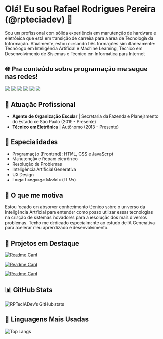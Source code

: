 # Olá! Eu sou Rafael Rodrigues Pereira (@rpteciadev) 👋

Sou um profissional com sólida experiência em manutenção de hardware e eletrônica que está em transição de carreira para a área de Tecnologia da Informação. Atualmente, estou cursando três formações simultaneamente: Tecnólogo em Inteligência Artificial e Machine Learning, Técnico em Desenvolvimento de Sistemas e Técnico em Informática para Internet.

## 🌐 Pra conteúdo sobre programação me segue nas redes!

<div> 
  <a href="https://www.youtube.com/@RPTecDev" target="_blank"><img src="https://img.shields.io/badge/YouTube-FF0000?style=for-the-badge&logo=youtube&logoColor=white" target="_blank"></a>
  <a href="https://instagram.com/rpteciadev" target="_blank"><img src="https://img.shields.io/badge/-Instagram-%23E4405F?style=for-the-badge&logo=instagram&logoColor=white" target="_blank"></a>
 <a href="https://discord.gg/5DVhGKVf4h" target="_blank"><img src="https://img.shields.io/badge/Discord-7289DA?style=for-the-badge&logo=discord&logoColor=white" target="_blank"></a> 
  <a href = "mailto:rptecdev@gmail.com"><img src="https://img.shields.io/badge/-Gmail-%23333?style=for-the-badge&logo=gmail&logoColor=white" target="_blank"></a>
  <a href="https://www.linkedin.com/in/rafaelrpereira" target="_blank"><img src="https://img.shields.io/badge/-LinkedIn-%230077B5?style=for-the-badge&logo=linkedin&logoColor=white" target="_blank"></a>
  <a href="https://www.dio.me/users/rrpgold" target="_blank"><img src="https://img.shields.io/badge/DIO-8A2BE2?style=for-the-badge&logo=linkedin&logoColor=white" target="_blank"></a> 
  

</div>

## 🏢 Atuação Profissional

- **Agente de Organização Escolar** | Secretaria da Fazenda e Planejamento do Estado de São Paulo (2019 - Presente)
- **Técnico em Eletrônica** | Autônomo (2013 - Presente)

## 📱 Especialidades

- Programação (Frontend): HTML, CSS e JavaScript
- Manutenção e Reparo eletrônico
- Resolução de Problemas
- Inteligência Artificial Generativa
- UX Design
- Large Language Models (LLMs)

## 🚀 O que me motiva

Estou focado em absorver conhecimento técnico sobre o universo da Inteligência Artificial para entender como posso utilizar essas tecnologias na criação de sistemas inovadores para a resolução dos mais diversos problemas. Tenho me dedicado especialmente ao estudo de IA Generativa para acelerar meu aprendizado e desenvolvimento.

## 📌 Projetos em Destaque

[![Readme Card](https://github-readme-stats.vercel.app/api/pin/?username=RPTecIADev&repo=chrono-trigger&theme=dark)](https://github.com/RPTecIADev/chrono-trigger)

[![Readme Card](https://github-readme-stats.vercel.app/api/pin/?username=RPTecIADev&repo=VideoGames&theme=dark)](https://github.com/RPTecIADev/VideoGames)

[![Readme Card](https://github-readme-stats.vercel.app/api/pin/?username=RPTecIADev&repo=JSGame-Jo-Ken-po-Yu-Gi-Oh&theme=dark)](https://github.com/RPTecIADev/JSGame-Jo-Ken-po-Yu-Gi-Oh)

## 📊 GitHub Stats

![RPTecIADev's GitHub stats](https://github-readme-stats.vercel.app/api?username=RPTecIADev&show_icons=true&theme=dark)

## 🧠 Linguagens Mais Usadas

![Top Langs](https://github-readme-stats.vercel.app/api/top-langs/?username=RPTecIADev&layout=compact&theme=dark)
